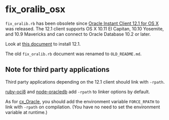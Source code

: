 # fix_oralib_osx

`fix_oralib.rb` has been obsolete since [Oracle Instant Client 12.1 for OS X][download] was released.
The 12.1 client supports OS X 10.11 El Capitan, 10.10 Yosemite, and 10.9 Mavericks
and can connect to Oracle Database 10.2 or later.

Look at [this document][inst] to install 12.1.

The old `fix_oralib.rb` document was renamed to `OLD_README.md`.

## Note for third party applications

Third party applications depending on the 12.1 client should link with `-rpath`.

[ruby-oci8][] and [node-oracledb][] add `-rpath` to linker options by default.

As for [cx_Oracle][], you should add the environment variable `FORCE_RPATH` to link with `-rpath` on compilation.
(You have no need to set the environment variable at runtime.)

[download]: http://www.oracle.com/technetwork/topics/intel-macsoft-096467.html
[inst]: http://www.oracle.com/technetwork/topics/intel-macsoft-096467.html#ic_osx_inst
[ruby-oci8]: http://www.rubydoc.info/github/kubo/ruby-oci8
[node-oracledb]: https://github.com/oracle/node-oracledb
[cx_Oracle]: https://bitbucket.org/anthony_tuininga/cx_oracle/
